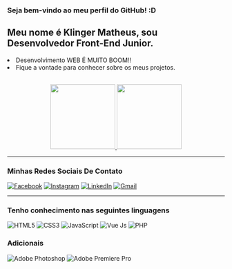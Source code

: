 <div class="container">
  <h3>Seja bem-vindo ao meu perfil do GitHub! :D</h3>
 
  <h2>Meu nome é <b>Klinger Matheus</b>, sou <b>Desenvolvedor Front-End Junior</b>.</h2>
  <li>Desenvolvimento WEB É MUITO BOOM!!</li>
  <li>Fique a vontade para conhecer sobre os meus projetos.</li>
  
  <br />
  
  <p align="center">
  <a href="https://github.com/KlingerMatheus" target="blank">
    <img height="150em" src="https://github-readme-stats.vercel.app/api/top-langs/?username=KlingerMatheus&layout=compact&theme=radical&custom_title=Minhas%20Linguagens%20Favoritas%20:)" />
    <img height="150em" src="https://github-readme-stats.vercel.app/api?username=KlingerMatheus&show_icons=true&theme=radical&hide_rank=false&custom_title=Como%20Estou%20Indo?%20¬¬" />
  </a>
  </p>
  
  <hr />
  
  <div style="display: inline_block;">
    <h3>Minhas Redes Sociais De Contato</h3>
   <a href="https://www.facebook.com/klinger.matheus" target="blank"><img src="https://img.shields.io/badge/Facebook-1877F2?style=for-the-badge&logo=facebook&logoColor=white" alt="Facebook"/></a>
    <a href="https://www.instagram.com/klinger_matheus/" target="blank"><img src="https://img.shields.io/badge/Instagram-E4405F?style=for-the-badge&logo=instagram&logoColor=white" alt="Instagram" /></a>
    <a href="https://www.linkedin.com/in/klinger-matheus/" target="blank"><img src="https://img.shields.io/badge/LinkedIn-0077B5?style=for-the-badge&logo=linkedin&logoColor=white" alt="LinkedIn" /></a>
    <a href="mailto:kger.matheus@gmail.com" target="blank"><img src="https://img.shields.io/badge/Gmail-D14836?style=for-the-badge&logo=gmail&logoColor=white" alt="Gmail" /></a>
 </div>
  
  <hr />
  
  <div>
    <h3>Tenho conhecimento nas seguintes linguagens</h3>
    <img src="https://img.shields.io/badge/HTML5-E34F26?style=for-the-badge&logo=html5&logoColor=white" alt="HTML5" />
    <img src="https://img.shields.io/badge/CSS3-1572B6?style=for-the-badge&logo=css3&logoColor=white" alt="CSS3" />
    <img src="https://img.shields.io/badge/JavaScript-F7DF1E?style=for-the-badge&logo=javascript&logoColor=black" alt="JavaScript" />
    <img src="https://img.shields.io/badge/Vue.js-35495E?style=for-the-badge&logo=vue.js&logoColor=4FC08D" alt="Vue Js" />
    <img src="https://img.shields.io/badge/PHP-777BB4?style=for-the-badge&logo=php&logoColor=white" alt="PHP" />
    <h3>Adicionais</h3>
    <img src="https://aleen42.github.io/badges/src/photoshop.svg" alt="Adobe Photoshop" />
    <img src="https://aleen42.github.io/badges/src/premiere.svg" alt="Adobe Premiere Pro" />
  </div>
